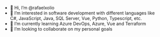 - 👋 Hi, I’m @rafaelxolio
- 👀 I’m interested in software development with different languages like C#, JavaScript, Java, SQL Server, Vue, Python, Typescript, etc.
- 🌱 I’m currently learning Azure DevOps, Azure, Vue and Terraform
- 💞️ I’m looking to collaborate on my personal goals

